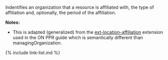 <!--- Text entered into this file will appear at the top of the profiles page before the Formal Views of the profile content. -->

Indentifies an organization that a resource is affiliated with, the type of affiliation and, optionally, the period of the affiliation.

**Notes:**
- This is adapted (generalized) from the [ext-location-affiliation](https://simplifier.net/ProvincialProviderRe/location-affiliation/~json) extension used in the ON PPR guide which is semantically different than managingOrganization.

{% include link-list.md %}

